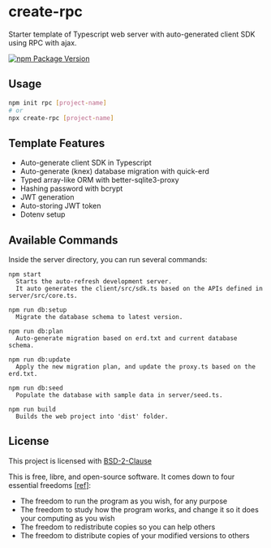 # create-rpc

Starter template of Typescript web server with auto-generated client SDK using RPC with ajax.

[![npm Package Version](https://img.shields.io/npm/v/create-rpc.svg)](https://www.npmjs.com/package/create-rpc)

## Usage

```bash
npm init rpc [project-name]
# or
npx create-rpc [project-name]
```

## Template Features

- Auto-generate client SDK in Typescript
- Auto-generate (knex) database migration with quick-erd
- Typed array-like ORM with better-sqlite3-proxy
- Hashing password with bcrypt
- JWT generation
- Auto-storing JWT token
- Dotenv setup

## Available Commands

Inside the server directory, you can run several commands:

```
npm start
  Starts the auto-refresh development server.
  It auto generates the client/src/sdk.ts based on the APIs defined in server/src/core.ts.

npm run db:setup
  Migrate the database schema to latest version.

npm run db:plan
  Auto-generate migration based on erd.txt and current database schema.

npm run db:update
  Apply the new migration plan, and update the proxy.ts based on the erd.txt.

npm run db:seed
  Populate the database with sample data in server/seed.ts.

npm run build
  Builds the web project into 'dist' folder.
```

## License

This project is licensed with [BSD-2-Clause](./LICENSE)

This is free, libre, and open-source software. It comes down to four essential freedoms [[ref]](https://seirdy.one/2021/01/27/whatsapp-and-the-domestication-of-users.html#fnref:2):

- The freedom to run the program as you wish, for any purpose
- The freedom to study how the program works, and change it so it does your computing as you wish
- The freedom to redistribute copies so you can help others
- The freedom to distribute copies of your modified versions to others
